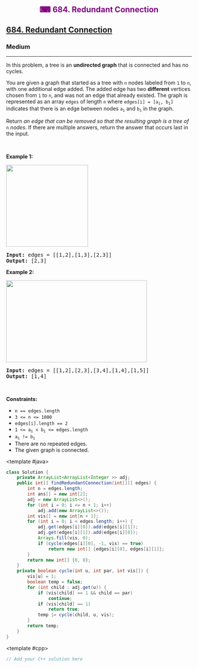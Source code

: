 <div align = "center">
<h style = "margin-bottom: 0px; margin-top: 0px; color : purple;" align = "center" class = "header">

## ⌨ 684. Redundant Connection

</h>
</div>

<h2><a href="https://leetcode.com/problems/redundant-connection" target = "_blank">684. Redundant Connection</a></h2><h3>Medium</h3><hr><p>In this problem, a tree is an <strong>undirected graph</strong> that is connected and has no cycles.</p>

<p>You are given a graph that started as a tree with <code>n</code> nodes labeled from <code>1</code> to <code>n</code>, with one additional edge added. The added edge has two <strong>different</strong> vertices chosen from <code>1</code> to <code>n</code>, and was not an edge that already existed. The graph is represented as an array <code>edges</code> of length <code>n</code> where <code>edges[i] = [a<sub>i</sub>, b<sub>i</sub>]</code> indicates that there is an edge between nodes <code>a<sub>i</sub></code> and <code>b<sub>i</sub></code> in the graph.</p>

<p>Return <em>an edge that can be removed so that the resulting graph is a tree of </em><code>n</code><em> nodes</em>. If there are multiple answers, return the answer that occurs last in the input.</p>

<p>&nbsp;</p>
<p><strong class="example">Example 1:</strong></p>
<img alt="" src="https://assets.leetcode.com/uploads/2021/05/02/reduntant1-1-graph.jpg" style="width: 222px; height: 222px;" />
<pre>
<strong>Input:</strong> edges = [[1,2],[1,3],[2,3]]
<strong>Output:</strong> [2,3]
</pre>

<p><strong class="example">Example 2:</strong></p>
<img alt="" src="https://assets.leetcode.com/uploads/2021/05/02/reduntant1-2-graph.jpg" style="width: 382px; height: 222px;" />
<pre>
<strong>Input:</strong> edges = [[1,2],[2,3],[3,4],[1,4],[1,5]]
<strong>Output:</strong> [1,4]
</pre>

<p>&nbsp;</p>
<p><strong>Constraints:</strong></p>

<ul>
	<li><code>n == edges.length</code></li>
	<li><code>3 &lt;= n &lt;= 1000</code></li>
	<li><code>edges[i].length == 2</code></li>
	<li><code>1 &lt;= a<sub>i</sub> &lt; b<sub>i</sub> &lt;= edges.length</code></li>
	<li><code>a<sub>i</sub> != b<sub>i</sub></code></li>
	<li>There are no repeated edges.</li>
	<li>The given graph is connected.</li>
</ul>

<CodeTabs :languages="[ { name: 'C++', slot: 'cpp' }, { name: 'Java', slot: 'java' } ]"> <template #java>

```java
class Solution {
    private ArrayList<ArrayList<Integer >> adj;
    public int[] findRedundantConnection(int[][] edges) {
        int n = edges.length;
        int ans[] = new int[2];
        adj = new ArrayList<>();
        for (int i = 0; i <= n + 1; i++)
            adj.add(new ArrayList<>());
        int vis[] = new int[n + 1];
        for (int i = 0; i < edges.length; i++) {
            adj.get(edges[i][0]).add(edges[i][1]);
            adj.get(edges[i][1]).add(edges[i][0]);
            Arrays.fill(vis, 0);
            if (cycle(edges[i][0], -1, vis) == true)
                return new int[] {edges[i][0], edges[i][1]};
        }
        return new int[] {0, 0};
    }
    private boolean cycle(int u, int par, int vis[]) {
        vis[u] = 1;
        boolean temp = false;
        for (int child : adj.get(u)) {
            if (vis[child] == 1 && child == par)
                continue;
            if (vis[child] == 1)
                return true;
            temp |= cycle(child, u, vis);
        }
        return temp;
    }
}
```

</template>

<template #cpp>

```cpp
// Add your C++ solution here
```

</template>

</CodeTabs>
